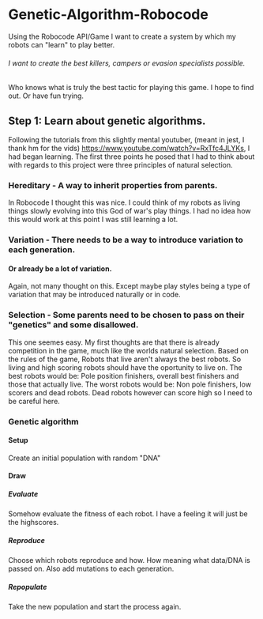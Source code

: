 # Genetic-Algorithm-Robocode
Using the Robocode API/Game I want to create a system by which my robots can "learn" to play better.
###### I want to create the best killers, campers or evasion specialists possible.
Who knows what is truly the best tactic for playing this game. I hope to find out. Or have fun trying.

## Step 1: Learn about genetic algorithms.
Following the tutorials from this slightly mental youtuber, (meant in jest, I thank hm for the vids)
https://www.youtube.com/watch?v=RxTfc4JLYKs, I had began learning.
The first three points he posed that I had to think about with regards to this project were three principles
of natural selection.

### Hereditary - A way to inherit properties from parents.
In Robocode I thought this was nice. I could think of my robots as living things slowly evolving into this
God of war's play things. I had no idea how this would work at this point I was still learning a lot.

### Variation - There needs to be a way to introduce variation to each generation.
#### Or already be a lot of variation.
Again, not many thought on this. Except maybe play styles being a type of
variation that may be introduced naturally or in code.

### Selection - Some parents need to be chosen to pass on their "genetics" and some disallowed.
This one seemes easy. My first thoughts are that there is already competition in the game, much like the worlds
natural selection. Based on the rules of the game, Robots that live aren't always the best robots. So living and
high scoring robots should have the oportunity to live on.
The best robots would be:
Pole position finishers, overall best finishers and those that actually live.
The worst robots would be:
Non pole finishers, low scorers and dead robots. Dead robots however can score high so I need to be careful here.

### Genetic algorithm
#### Setup
Create an initial population with random "DNA"
#### Draw
##### Evaluate
Somehow evaluate the fitness of each robot. I have a feeling it will just be the highscores.
##### Reproduce
Choose which robots reproduce and how. How meaning what data/DNA is passed on. Also add mutations to each generation.
##### Repopulate
Take the new population and start the process again.
